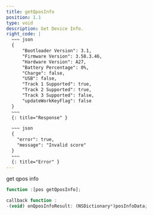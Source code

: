 ```yaml
---
title: getQposInfo
position: 1.1
type: void
description: Get Device Info.
right_code: |
  ~~~ json
  {
      "Bootloader Version": 3.1,
      "Firmware Version": 3.58.3.46,
      "Hardware Version": A27,
      "Battery Percentage": 0%,
      "Charge": false,
      "USB": false,
      "Track 1 Supported": true,
      "Track 2 Supported": true,
      "Track 3 Supported": false,
      "updateWorkKeyFlag": false
  }
  ~~~
  {: title="Response" }

  ~~~ json
  {
    "error": true,
    "message": "Invalid score"
  }
  ~~~
  {: title="Error" }
---
```


get qpos info

~~~ javascript
function :[pos getQposInfo];
~~~
~~~ javascript
callback function :
-(void) onQposInfoResult: (NSDictionary*)posInfoData;
~~~



